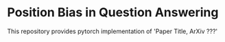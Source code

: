 # Position Bias in Question Answering
This repository provides pytorch implementation of 'Paper Title, ArXiv ???'

